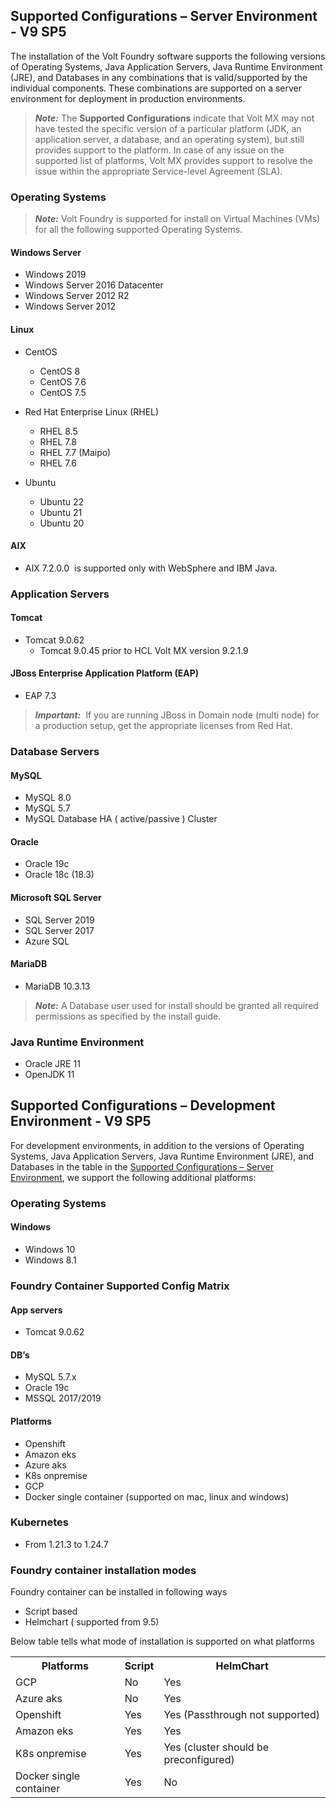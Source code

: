                             


Supported Configurations – Server Environment - V9 SP5
------------------------------------------------------

The installation of the Volt Foundry software supports the following versions of Operating Systems, Java Application Servers, Java Runtime Environment (JRE), and Databases in any combinations that is valid/supported by the individual components. These combinations are supported on a server environment for deployment in production environments.

> **_Note:_** The **Supported Configurations** indicate that Volt MX may not have tested the specific version of a particular platform (JDK, an application server, a database, and an operating system), but still provides support to the platform. In case of any issue on the supported list of platforms, Volt MX provides support to resolve the issue within the appropriate Service-level Agreement (SLA).

### Operating Systems

> **_Note:_** Volt Foundry is supported for install on Virtual Machines (VMs) for all the following supported Operating Systems.


#### **Windows Server**

*   Windows 2019
*   Windows Server 2016 Datacenter
*   Windows Server 2012 R2
*   Windows Server 2012

#### Linux

*   CentOS

    *   CentOS 8
    *   CentOS 7.6
    *   CentOS 7.5

*   Red Hat Enterprise Linux (RHEL)
    
    *   RHEL 8.5
    *   RHEL 7.8
    *   RHEL 7.7 (Maipo)
    *   RHEL 7.6

*   Ubuntu

    *   Ubuntu 22
    *   Ubuntu 21
    *   Ubuntu 20

#### AIX

*   AIX 7.2.0.0  is supported only with WebSphere and IBM Java.

### Application Servers

#### **Tomcat**

*   Tomcat 9.0.62
    *   Tomcat 9.0.45 prior to HCL Volt MX version 9.2.1.9


#### JBoss Enterprise Application Platform (EAP)

*   EAP 7.3

> **_Important:_**  If you are running JBoss in Domain node (multi node) for a production setup, get the appropriate licenses from Red Hat.

### Database Servers

#### MySQL

*   MySQL 8.0
*   MySQL 5.7
*   MySQL Database HA ( active/passive ) Cluster


#### Oracle

*   Oracle 19c
*   Oracle 18c (18.3)

#### Microsoft SQL Server

*   SQL Server 2019
*   SQL Server 2017
*   Azure SQL


#### MariaDB

*   MariaDB 10.3.13

> **_Note:_** A Database user used for install should be granted all required permissions as specified by the install guide.

### Java Runtime Environment

*   Oracle JRE 11
*   OpenJDK 11


Supported Configurations – Development Environment - V9 SP5
-----------------------------------------------------------

For development environments, in addition to the versions of Operating Systems, Java Application Servers, Java Runtime Environment (JRE), and Databases in the table in the [Supported Configurations – Server Environment](Supported_Config_Server_EnvV9.md#supported-configurations-server-environment-v9), we support the following additional platforms:

### Operating Systems

#### Windows

*   Windows 10
*   Windows 8.1

### Foundry Container Supported Config Matrix 

#### App servers 

* Tomcat 9.0.62 

#### DB’s 

* MySQL 5.7.x 
* Oracle 19c 
* MSSQL 2017/2019 

#### Platforms 

* Openshift 
* Amazon eks 
* Azure aks 
* K8s onpremise 
* GCP 
* Docker single container (supported on mac, linux and windows) 

### Kubernetes 

* From 1.21.3 to 1.24.7 

### Foundry container installation modes 

Foundry container can be installed in following ways 

* Script based 
* Helmchart ( supported from 9.5) 

Below table tells what mode of installation is supported on what platforms 

<html>
<head>
<style>
table {
}
</style>
</head>
<body>
<table>
  <tr>
    <th>Platforms</th>
    <th>Script </th>
    <th>HelmChart</th>
  </tr>
  <tr>
    <td>GCP</td>
    <td>No</td>
    <td>Yes</td>
  </tr>
  <tr>
    <td>Azure aks</td>
    <td>No</td>
    <td>Yes</td>
  </tr>
  <tr>
    <td>Openshift</td>
    <td>Yes</td>
    <td>Yes (Passthrough not supported)</td>
  </tr>
  <tr>
    <td>Amazon eks</td>
    <td>Yes</td>
    <td>Yes</td>
  </tr>
  <tr>
    <td>K8s onpremise</td>
    <td>Yes</td>
    <td>Yes (cluster should be preconfigured)</td>
  </tr>
  <tr>
    <td>Docker single container</td>
    <td>Yes</td>
    <td>No</td>
  </tr>
</table>
</body>
</html>
